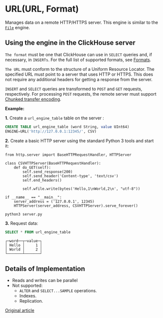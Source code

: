 <a name="table_engines-url"></a>

# URL(URL, Format)

Manages data on a remote HTTP/HTTPS server. This engine is similar
to the [`File`](./file.md#) engine.

## Using the engine in the ClickHouse server

`The format` must be one that ClickHouse can use in
`SELECT` queries and, if necessary, in `INSERTs`. For the full list of supported formats, see
[Formats](../../interfaces/formats.md#formats).

`The URL` must conform to the structure of a Uniform Resource Locator. The specified URL must point to a server
that uses HTTP or HTTPS. This does not require any
additional headers for getting a response from the server.

`INSERT` and `SELECT` queries are transformed to `POST` and `GET` requests,
respectively. For processing `POST` requests, the remote server must support
[Chunked transfer encoding](https://en.wikipedia.org/wiki/Chunked_transfer_encoding).

**Example:**

**1.** Create a `url_engine_table` table on the server :

```sql
CREATE TABLE url_engine_table (word String, value UInt64)
ENGINE=URL('http://127.0.0.1:12345/', CSV)
```

**2.** Create a basic HTTP server using the standard Python 3 tools and
start it:

```python3
from http.server import BaseHTTPRequestHandler, HTTPServer

class CSVHTTPServer(BaseHTTPRequestHandler):
    def do_GET(self):
        self.send_response(200)
        self.send_header('Content-type', 'text/csv')
        self.end_headers()

        self.wfile.write(bytes('Hello,1\nWorld,2\n', "utf-8"))

if __name__ == "__main__":
    server_address = ('127.0.0.1', 12345)
    HTTPServer(server_address, CSVHTTPServer).serve_forever()
```

```bash
python3 server.py
```

**3.** Request data:

```sql
SELECT * FROM url_engine_table
```

```
┌─word──┬─value─┐
│ Hello │     1 │
│ World │     2 │
└───────┴───────┘
```

## Details of Implementation

- Reads and writes can be parallel
- Not supported:
    - `ALTER` and `SELECT...SAMPLE` operations.
    - Indexes.
    - Replication.

[Original article](https://clickhouse.yandex/docs/en/operations/table_engines/url/) <!--hide-->
